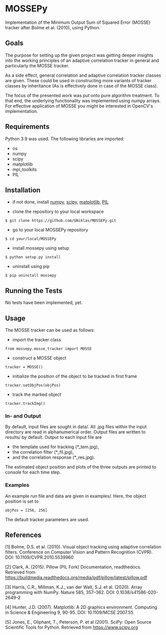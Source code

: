 # MOSSEPy

Implementation of the Minimum Output Sum of Squared Error (MOSSE) tracker after Bolme et al. (2010), using Python.

## Goals

The purpose for setting up the given project was getting deeper insights into the working principles of an adaptive correlation tracker in general and particularly the MOSSE tracker. 

As a side effect, general correlation and adaptive correlation tracker classes are given. These could be used in constructing more
variants of tracker classes by inheritance (As is effectively done in case of the MOSSE class).

The focus of the presented work was put onto pure algorithm treatment. To that end, the underlying functionality was implemented using numpy arrays. For effective application of MOSSE you might be interested in OpenCV's implementation.

## Requirements

Python 3.9 was used. The following libraries are imported:

* os
* numpy
* scipy
* matplotlib
* mpl_toolkits
* PIL

## Installation

* if not done, install [numpy](https://numpy.org/install/), [scipy](https://www.scipy.org/install.html), [matplotlib](https://matplotlib.org/stable/users/installing.html), [PIL](https://pypi.org/project/Pillow/)

* clone the repository to your local workspace

```
$ git clone https://github.com/GNiklas/MOSSEPy.git
```

* go to your local MOSSEPy repository

```
$ cd your/local/MOSSEPy
```

* install mossepy using setup

```
$ python setup.py install
```

* uninstall using pip

```
$ pip uninstall mossepy
```

## Running the Tests

No tests have been implemented, yet.

## Usage

The MOSSE tracker can be used as follows:

* import the tracker class

```
from mossepy.mosse_tracker import MOSSE
```

* construct a MOSSE object

```
tracker = MOSSE()
```

* initialize the position of the object to be tracked in first frame

```
tracker.setObjPos(objPos)
```

* track the marked object

```
tracker.trackImg()
```

### In- and Output

By default, input files are sought in data/. All .jpg files within the input directory are read in alphanumerical order. Output files are written to results/ by default. Output to each input file are 

* the template used for tracking (*_tem.jpg), 
* the correlation filter (*_fil.jpg),
* and the correlation response (*_res.jpg).

The estimated object position and plots of the three outputs are printed to console for each time step.

### Examples

An example run file and data are given in examples/. Here, the object position is set to 

```
objPos = [256, 256]
```

The default tracker parameters are used.

## References

<a id="1">[1]</a> 
Bolme, D.S. et al. (2010).
Visual object tracking using adaptive correlation filters.
Conference on Computer Vision and Pattern Recognition (CVPR).
DOI: 10.1109/CVPR.2010.5539960

<a id="2">[2]</a>
Clark, A. (2015).
Pillow (PIL Fork) Documentation, readthedocs.
Retrieved from https://buildmedia.readthedocs.org/media/pdf/pillow/latest/pillow.pdf

<a id="3">[3]</a>
Harris, C.R., Millman, K.J., van der Walt, S.J. et al. (2020).
Array programming with NumPy.
Nature 585, 357–362.
DOI: 0.1038/s41586-020-2649-2

<a id="4">[4]</a>
Hunter, J.D. (2007).
Matplotlib: A 2D graphics environment.
Computing in Science & Engineering 9, 90-95.
DOI: 10.1109/MCSE.2007.55

<a id="5">[5]</a>
Jones, E., Oliphant, T., Peterson, P. et al (2001).
SciPy: Open Source Scientific Tools for Python.
Retrieved from https://www.scipy.org

